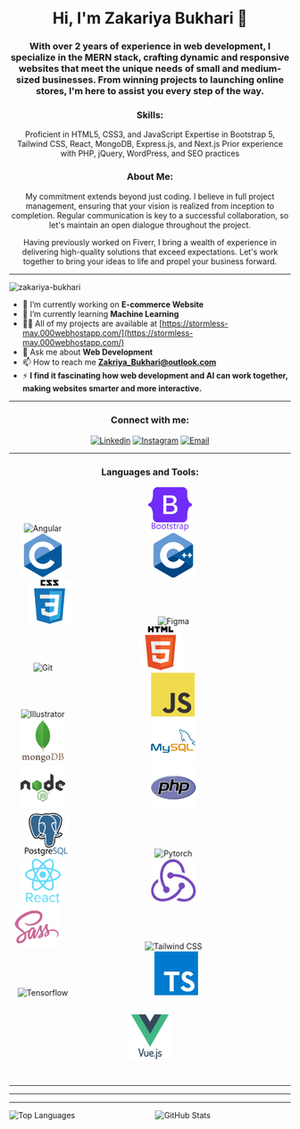 <h1 align="center">Hi, I'm Zakariya Bukhari 👋</h1>

<h3 align="center">With over 2 years of experience in web development, I specialize in the MERN stack, crafting dynamic and responsive websites that meet the unique needs of small and medium-sized businesses. From winning projects to launching online stores, I'm here to assist you every step of the way.</h3>

<h3 align="center">Skills:</h3>

<p align="center">
  Proficient in HTML5, CSS3, and JavaScript
  Expertise in Bootstrap 5, Tailwind CSS, React, MongoDB, Express.js, and Next.js
  Prior experience with PHP, jQuery, WordPress, and SEO practices
</p>

<h3 align="center">About Me:</h3>

<p align="center">
  My commitment extends beyond just coding. I believe in full project management, ensuring that your vision is realized from inception to completion. Regular communication is key to a successful collaboration, so let's maintain an open dialogue throughout the project.
</p>

<p align="center">
  Having previously worked on Fiverr, I bring a wealth of experience in delivering high-quality solutions that exceed expectations. Let's work together to bring your ideas to life and propel your business forward.
</p>

---

<p align="left">
  <img src="https://komarev.com/ghpvc/?username=zakariya-bukhari&label=Profile%20views&color=0e75b6&style=flat" alt="zakariya-bukhari" />
</p>

- 🔭 I’m currently working on **E-commerce Website**
- 🌱 I’m currently learning **Machine Learning**
- 👨‍💻 All of my projects are available at [https://stormless-may.000webhostapp.com/](https://stormless-may.000webhostapp.com/)
- 💬 Ask me about **Web Development**
- 📫 How to reach me **Zakriya_Bukhari@outlook.com**
- ⚡ **I find it fascinating how web development and AI can work together, making websites smarter and more interactive.**

---

<h3 align="center">Connect with me:</h3>

<p align="center">
  <a href="https://www.linkedin.com/in/zakariya-bukhari-21121930b?lipi=urn%3ali%3apage%3ad_flagship3_profile_view_base_contact_details%3bavbjdz9sqrggztanqy3xdg%3d%3d" target="blank"><img align="center" src="https://raw.githubusercontent.com/rahuldkjain/github-profile-readme-generator/master/src/images/icons/Social/linked-in-alt.svg" alt="Linkedin" height="30" width="40" /></a>
  <a href="https://www.instagram.com/zakariya_bukhari/" target="blank"><img align="center" src="https://raw.githubusercontent.com/rahuldkjain/github-profile-readme-generator/master/src/images/icons/Social/instagram.svg" alt="Instagram" height="30" width="40" /></a>
  <a href="mailto:Zakriya_Bukhari@outlook.com" target="_blank"><img align="center" src="https://upload.wikimedia.org/wikipedia/commons/thumb/e/ec/Circle-icons-mail.svg/2048px-Circle-icons-mail.svg.png" alt="Email" height="40" width="40" /></a>
</p>

---

<h3 align="center">Languages and Tools:</h3>


<p align="center">
  <img src="https://angular.io/assets/images/logos/angular/angular.svg" alt="Angular" width="80" style="margin-right: 150px"/>
  <img src="https://raw.githubusercontent.com/devicons/devicon/master/icons/bootstrap/bootstrap-plain-wordmark.svg" alt="Bootstrap" width="80" style="margin-right: 150px"/>
  <img src="https://raw.githubusercontent.com/devicons/devicon/master/icons/c/c-original.svg" alt="C" width="80" style="margin-right: 150px"/>
  <img src="https://raw.githubusercontent.com/devicons/devicon/master/icons/cplusplus/cplusplus-original.svg" alt="C++" width="80" style="margin-right: 150px"/>
  <img src="https://raw.githubusercontent.com/devicons/devicon/master/icons/css3/css3-original-wordmark.svg" alt="CSS3" width="80" style="margin-right: 150px"/>
  <img src="https://www.vectorlogo.zone/logos/figma/figma-icon.svg" alt="Figma" width="80" style="margin-right: 150px"/>
  <img src="https://www.vectorlogo.zone/logos/git-scm/git-scm-icon.svg" alt="Git" width="80" style="margin-right: 150px"/>
  <img src="https://raw.githubusercontent.com/devicons/devicon/master/icons/html5/html5-original-wordmark.svg" alt="HTML5" width="80" style="margin-right: 150px"/>
  <img src="https://www.vectorlogo.zone/logos/adobe_illustrator/adobe_illustrator-icon.svg" alt="Illustrator" width="80" style="margin-right: 150px"/>
  <img src="https://raw.githubusercontent.com/devicons/devicon/master/icons/javascript/javascript-original.svg" alt="JavaScript" width="80" style="margin-right: 150px"/>
  <img src="https://raw.githubusercontent.com/devicons/devicon/master/icons/mongodb/mongodb-original-wordmark.svg" alt="MongoDB" width="80" style="margin-right: 150px"/>
  <img src="https://raw.githubusercontent.com/devicons/devicon/master/icons/mysql/mysql-original-wordmark.svg" alt="MySQL" width="80" style="margin-right: 150px"/>
  <img src="https://raw.githubusercontent.com/devicons/devicon/master/icons/nodejs/nodejs-original-wordmark.svg" alt="Node.js" width="80" style="margin-right: 150px"/>
  <img src="https://raw.githubusercontent.com/devicons/devicon/master/icons/php/php-original.svg" alt="PHP" width="80" style="margin-right: 150px"/>
  <img src="https://raw.githubusercontent.com/devicons/devicon/master/icons/postgresql/postgresql-original-wordmark.svg" alt="PostgreSQL" width="80" style="margin-right: 150px"/>
  <img src="https://www.vectorlogo.zone/logos/pytorch/pytorch-icon.svg" alt="Pytorch" width="80" style="margin-right: 150px"/>
  <img src="https://raw.githubusercontent.com/devicons/devicon/master/icons/react/react-original-wordmark.svg" alt="React" width="80" style="margin-right: 150px"/>
  <img src="https://raw.githubusercontent.com/devicons/devicon/master/icons/redux/redux-original.svg" alt="Redux" width="80" style="margin-right: 150px"/>
  <img src="https://raw.githubusercontent.com/devicons/devicon/master/icons/sass/sass-original.svg" alt="Sass" width="80" style="margin-right: 150px"/>
  <img src="https://www.vectorlogo.zone/logos/tailwindcss/tailwindcss-icon.svg" alt="Tailwind CSS" width="80" style="margin-right: 150px"/>
  <img src="https://www.vectorlogo.zone/logos/tensorflow/tensorflow-icon.svg" alt="Tensorflow" width="80" style="margin-right: 150px"/>
  <img src="https://raw.githubusercontent.com/devicons/devicon/master/icons/typescript/typescript-original.svg" alt="TypeScript" width="80" style="margin-right: 150px"/>
  <img src="https://raw.githubusercontent.com/devicons/devicon/master/icons/vuejs/vuejs-original-wordmark.svg" alt="Vue.js" width="80" style="margin-right: 150px; margin-bottom: 30px; margin-top: 30px; margin-left: 150px"/>
</p>

---

---


---

<p align="center">
  <img align="left" src="https://github-readme-stats.vercel.app/api/top-langs?username=zakariya-bukhari&show_icons=true&locale=en&layout=compact" alt="Top Languages" />
</p>

<p align="center">
  <img src="https://github-readme-stats.vercel.app/api?username=zakariya-bukhari&show_icons=true&locale=en" alt="GitHub Stats" />
</p>

